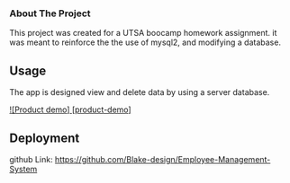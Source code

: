 ### About The Project

This project was created for a UTSA boocamp homework assignment. it was meant to reinforce the the use of mysql2, and modifying a database.

## Usage

The app is designed view and delete data by using a server database.

[![Product demo] [product-demo]](https://drive.google.com/file/d/1VJwijeLFZ17nHwSKua8cokDcx1_ggNlH/view?usp=sharing)

## Deployment

github Link: https://github.com/Blake-design/Employee-Management-System
